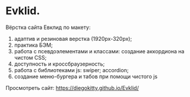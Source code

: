 # Evklid.
Вёрстка сайта Евклид по макету:
1) адаптив и резиновая верстка (1920px-320px);
2) практика БЭМ;
3) работа с псевдоэлементами и классами: создание аккордиона на чистом CSS;
4) доступность и кроссбраузерность;
5) работа с библиотеками js: swiper; accordion;
6) создание меню-бургера и табов при помощи чистого js

Просмотреть сайт:
 https://diegokitty.github.io/Evklid/



